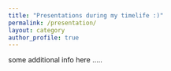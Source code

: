 ```yaml
---
title: "Presentations during my timelife :)"
permalink: /presentation/
layout: category
author_profile: true
---
```

some additional info here .....
